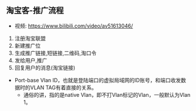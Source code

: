 ## 淘宝客-推广流程

- 视频: https://www.bilibili.com/video/av51613046/

1. 注册淘宝联盟
2. 新建推广位
3. 生成推广链接,短链接,二维码,淘口令
4. 发给用户,推广
5. 回复用户的消息(淘宝链接)

- Port-base Vlan ID，也就是登陆端口的虚拟局域网的ID账号，和端口收发数据时的VLAN TAG有着直接的关系。
    - 通俗的讲，指的是native Vlan，即不打Vlan标记的Vlan，一般默认为Vlan 1。